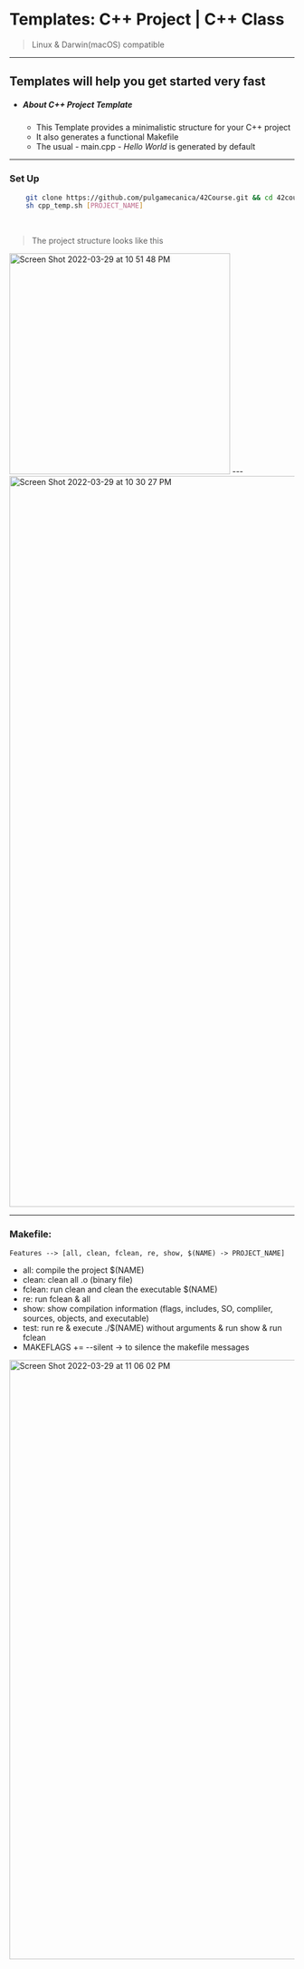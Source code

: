 # Templates:  C++ Project |  C++ Class
> Linux & Darwin(macOS) compatible
---
## Templates will help you get started very fast

-   ##### About C++ Project Template
    + This Template provides a minimalistic structure for your C++ project
    + It also generates a functional Makefile
    + The usual - main.cpp - *Hello World* is generated by default
---
###   Set Up

```bash
    git clone https://github.com/pulgamecanica/42Course.git && cd 42course/42Documentation/Templates/
    sh cpp_temp.sh [PROJECT_NAME]
```
<br>

>   The project structure looks like this

<img width="390" alt="Screen Shot 2022-03-29 at 10 51 48 PM" src="https://user-images.githubusercontent.com/28810331/160714587-1bbb1d85-21ef-4b89-80f4-2232b91e3a08.png">
---
<img width="1290" alt="Screen Shot 2022-03-29 at 10 30 27 PM" src="https://user-images.githubusercontent.com/28810331/160714818-68ecce10-87ef-4f99-bc8f-27d10261d299.png">

---
### Makefile:
    Features --> [all, clean, fclean, re, show, $(NAME) -> PROJECT_NAME]
+   all: compile the project $(NAME)
+   clean: clean all .o (binary file)
+   fclean: run clean and clean the executable $(NAME)
+   re: run fclean & all
+   show: show compilation information (flags, includes, SO, compliler, sources, objects, and executable)
+   test: run re & execute ./$(NAME) without arguments & run show & run fclean
+   MAKEFLAGS += --silent -> to silence the makefile messages

<img width="1058" alt="Screen Shot 2022-03-29 at 11 06 02 PM" src="https://user-images.githubusercontent.com/28810331/160715139-cc37caa1-fb4b-4f9d-a762-526cb3d138ce.png">

